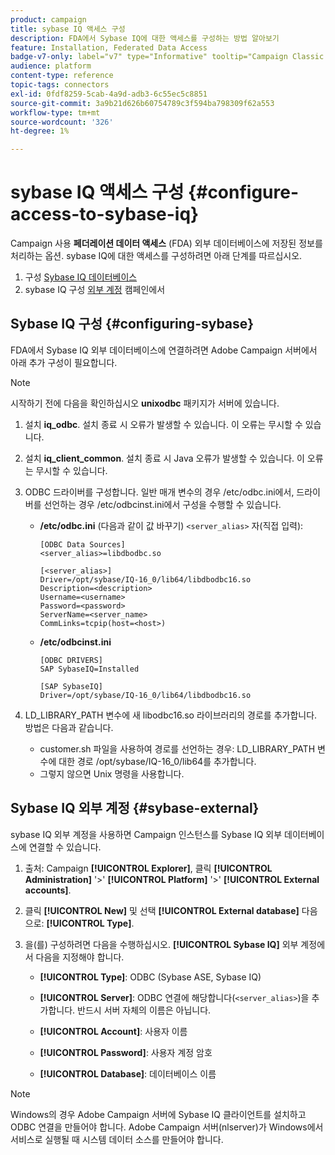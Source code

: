 ```yaml
---
product: campaign
title: sybase IQ 액세스 구성
description: FDA에서 Sybase IQ에 대한 액세스를 구성하는 방법 알아보기
feature: Installation, Federated Data Access
badge-v7-only: label="v7" type="Informative" tooltip="Campaign Classic v7에만 적용됩니다."
audience: platform
content-type: reference
topic-tags: connectors
exl-id: 0fdf8259-5cab-4a9d-adb3-6c55ec5c8851
source-git-commit: 3a9b21d626b60754789c3f594ba798309f62a553
workflow-type: tm+mt
source-wordcount: '326'
ht-degree: 1%

---
```


# sybase IQ 액세스 구성 {#configure-access-to-sybase-iq}



Campaign 사용 **페더레이션 데이터 액세스** (FDA) 외부 데이터베이스에 저장된 정보를 처리하는 옵션. sybase IQ에 대한 액세스를 구성하려면 아래 단계를 따르십시오.

1. 구성 [Sybase IQ 데이터베이스](#configuring-sybase)
1. sybase IQ 구성 [외부 계정](#sybase-external) 캠페인에서

## Sybase IQ 구성 {#configuring-sybase}

FDA에서 Sybase IQ 외부 데이터베이스에 연결하려면 Adobe Campaign 서버에서 아래 추가 구성이 필요합니다.

>[!NOTE]
>
>시작하기 전에 다음을 확인하십시오 **unixodbc** 패키지가 서버에 있습니다.

1. 설치 **iq_odbc**. 설치 종료 시 오류가 발생할 수 있습니다. 이 오류는 무시할 수 있습니다.

1. 설치 **iq_client_common**. 설치 종료 시 Java 오류가 발생할 수 있습니다. 이 오류는 무시할 수 있습니다.

1. ODBC 드라이버를 구성합니다. 일반 매개 변수의 경우 /etc/odbc.ini에서, 드라이버를 선언하는 경우 /etc/odbcinst.ini에서 구성을 수행할 수 있습니다.

   * **/etc/odbc.ini** (다음과 같이 값 바꾸기) `<server_alias>` 자(직접 입력):

     ```
     [ODBC Data Sources]
     <server_alias>=libdbodbc.so
     
     [<server_alias>]
     Driver=/opt/sybase/IQ-16_0/lib64/libdbodbc16.so
     Description=<description>
     Username=<username>
     Password=<password>
     ServerName=<server_name>
     CommLinks=tcpip(host=<host>)
     ```

   * **/etc/odbcinst.ini**

     ```
     [ODBC DRIVERS]
     SAP SybaseIQ=Installed
     
     [SAP SybaseIQ]
     Driver=/opt/sybase/IQ-16_0/lib64/libdbodbc16.so
     ```

1. LD_LIBRARY_PATH 변수에 새 libodbc16.so 라이브러리의 경로를 추가합니다. 방법은 다음과 같습니다.

   * customer.sh 파일을 사용하여 경로를 선언하는 경우: LD_LIBRARY_PATH 변수에 대한 경로 /opt/sybase/IQ-16_0/lib64를 추가합니다.
   * 그렇지 않으면 Unix 명령을 사용합니다.

## Sybase IQ 외부 계정 {#sybase-external}

sybase IQ 외부 계정을 사용하면 Campaign 인스턴스를 Sybase IQ 외부 데이터베이스에 연결할 수 있습니다.

1. 출처: Campaign **[!UICONTROL Explorer]**, 클릭 **[!UICONTROL Administration]** &#39;>&#39; **[!UICONTROL Platform]** &#39;>&#39; **[!UICONTROL External accounts]**.

1. 클릭 **[!UICONTROL New]** 및 선택 **[!UICONTROL External database]** 다음으로: **[!UICONTROL Type]**.

1. 을(를) 구성하려면 다음을 수행하십시오. **[!UICONTROL Sybase IQ]** 외부 계정에서 다음을 지정해야 합니다.

   * **[!UICONTROL Type]**: ODBC (Sybase ASE, Sybase IQ)

   * **[!UICONTROL Server]**: ODBC 연결에 해당합니다(`<server_alias>`)을 추가합니다. 반드시 서버 자체의 이름은 아닙니다.

   * **[!UICONTROL Account]**: 사용자 이름

   * **[!UICONTROL Password]**: 사용자 계정 암호

   * **[!UICONTROL Database]**: 데이터베이스 이름

>[!NOTE]
>
>Windows의 경우 Adobe Campaign 서버에 Sybase IQ 클라이언트를 설치하고 ODBC 연결을 만들어야 합니다. Adobe Campaign 서버(nlserver)가 Windows에서 서비스로 실행될 때 시스템 데이터 소스를 만들어야 합니다.
